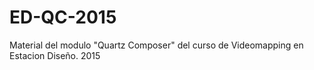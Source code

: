 # ED-QC-2015
Material del modulo "Quartz Composer" del curso de Videomapping en Estacion Diseño. 2015
